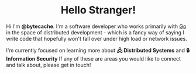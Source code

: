 <h1 align="center">Hello Stranger!</h2>

<p>Hi I'm <b>@bytecache</b>. I'm a software developer who works primarily with <a href="https://golang.org/">Go</a> in the space of distributed development - which is a fancy way of saying I write code that hopefully won't fall over under high load or network issues. 

<p>I'm currently focused on learning more about <b>🖧 Distributed Systems</b> and <b>🔒 Information Security</b> If any of these are areas you would like to connect and talk about, please get in touch!</p>

